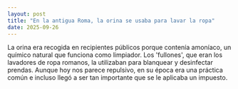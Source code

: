 ```yaml
---
layout: post
title: "En la antigua Roma, la orina se usaba para lavar la ropa"
date: 2025-09-26
---
```

La orina era recogida en recipientes públicos porque contenía amoníaco, un químico natural que funciona como limpiador. Los 'fullones', que eran los lavadores de ropa romanos, la utilizaban para blanquear y desinfectar prendas. Aunque hoy nos parece repulsivo, en su época era una práctica común e incluso llegó a ser tan importante que se le aplicaba un impuesto.
